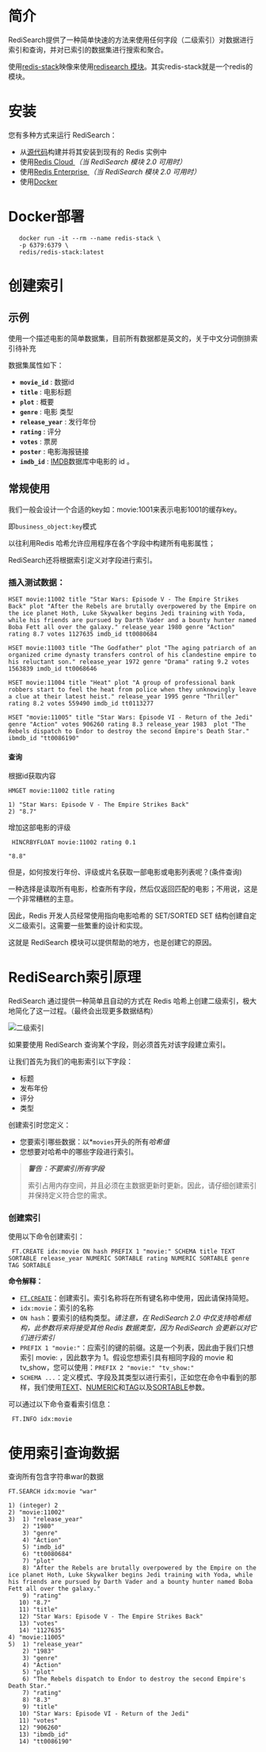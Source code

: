 # 简介

RediSearch提供了一种简单快速的方法来使用任何字段（二级索引）对数据进行索引和查询，并对已索引的数据集进行搜索和聚合。

使用[redis-stack](https://redis.io/docs/stack/get-started/install/docker/)映像来使用[redisearch 模块](https://redis.io/docs/stack/search/)。其实redis-stack就是一个redis的模块。

# 安装

您有多种方式来运行 RediSearch：

* 从[源代码](https://github.com/RediSearch/RediSearch)构建并将其安装到现有的 Redis 实例中
* 使用[Redis Cloud ](https://redislabs.com/redis-enterprise-cloud/)*（当 RediSearch 模块 2.0 可用时）*
* 使用[Redis Enterprise ](https://redislabs.com/redis-enterprise-software/)*（当 RediSearch 模块 2.0 可用时）*
* 使用[Docker](https://hub.docker.com/r/redis/redis-stack)

# Docker部署

```shell
   docker run -it --rm --name redis-stack \
   -p 6379:6379 \
   redis/redis-stack:latest
```

# 创建索引

## 示例

使用一个描述电影的简单数据集，目前所有数据都是英文的，关于中文分词倒排索引待补充

数据集属性如下：

* **`movie_id`** : 数据id
* **`title`** : 电影标题
* **`plot`** : 概要
* **`genre`** : 电影 类型
* **`release_year`** : 发行年份
* **`rating`** : 评分
* **`votes`** : 票房
* **`poster`** : 电影海报链接
* **`imdb_id`** : [IMDB](https://imdb.com/)数据库中电影的 id 。

## 常规使用

我们一般会设计一个合适的key如：movie:1001来表示电影1001的缓存key。

即`business_object:key`模式

以往利用Redis 哈希允许应用程序在各个字段中构建所有电影属性；

RediSearch还将根据索引定义对字段进行索引。

### 插入测试数据：

```shell
HSET movie:11002 title "Star Wars: Episode V - The Empire Strikes Back" plot "After the Rebels are brutally overpowered by the Empire on the ice planet Hoth, Luke Skywalker begins Jedi training with Yoda, while his friends are pursued by Darth Vader and a bounty hunter named Boba Fett all over the galaxy." release_year 1980 genre "Action" rating 8.7 votes 1127635 imdb_id tt0080684

HSET movie:11003 title "The Godfather" plot "The aging patriarch of an organized crime dynasty transfers control of his clandestine empire to his reluctant son." release_year 1972 genre "Drama" rating 9.2 votes 1563839 imdb_id tt0068646

HSET movie:11004 title "Heat" plot "A group of professional bank robbers start to feel the heat from police when they unknowingly leave a clue at their latest heist." release_year 1995 genre "Thriller" rating 8.2 votes 559490 imdb_id tt0113277

HSET "movie:11005" title "Star Wars: Episode VI - Return of the Jedi" genre "Action" votes 906260 rating 8.3 release_year 1983  plot "The Rebels dispatch to Endor to destroy the second Empire's Death Star." ibmdb_id "tt0086190" 

```

#### 查询

根据id获取内容

```shell
HMGET movie:11002 title rating

1) "Star Wars: Episode V - The Empire Strikes Back"
2) "8.7"
```

增加这部电影的评级

```shell
 HINCRBYFLOAT movie:11002 rating 0.1

"8.8"
```

但是，如何按发行年份、评级或片名获取一部电影或电影列表呢？(条件查询)

一种选择是读取所有电影，检查所有字段，然后仅返回匹配的电影；不用说，这是一个非常糟糕的主意。

因此，Redis 开发人员经常使用指向电影哈希的 SET/SORTED SET 结构创建自定义二级索引。这需要一些繁重的设计和实现。

这就是 RediSearch 模块可以提供帮助的地方，也是创建它的原因。

# RediSearch索引原理

RediSearch 通过提供一种简单且自动的方式在 Redis 哈希上创建二级索引，极大地简化了这一过程。（最终会出现更多数据结构）

![二级索引](https://raw.githubusercontent.com/Rain-ziyu/img/master/20231222163215.png)

如果要使用 RediSearch 查询某个字段，则必须首先对该字段建立索引。


让我们首先为我们的电影索引以下字段：

* 标题
* 发布年份
* 评分
* 类型

创建索引时您定义：  

* 您要索引哪些数据：以*`movies`开头的所有*哈希值*
* 您想要对哈希中的哪些字段进行索引。

> ***警告：不要索引所有字段***
>
> 索引占用内存空间，并且必须在主数据更新时更新。因此，请仔细创建索引并保持定义符合您的需求。


### 创建索引

使用以下命令创建索引：

```shell
 FT.CREATE idx:movie ON hash PREFIX 1 "movie:" SCHEMA title TEXT SORTABLE release_year NUMERIC SORTABLE rating NUMERIC SORTABLE genre TAG SORTABLE
```

**命令解释：**

* [`FT.CREATE`](https://oss.redislabs.com/redisearch/master/Commands/#ftcreate)：创建索引。索引名称将在所有键名称中使用，因此请保持简短。
* `idx:movie`：索引的名称
* `ON hash`：要索引的结构类型。*请注意，在 RediSearch 2.0 中仅支持哈希结构，此参数将来将接受其他 Redis 数据类型，因为 RediSearch 会更新以对它们进行索引*
* `PREFIX 1 "movie:"`：应索引的键的前缀。这是一个列表，因此由于我们只想索引 movie: ，因此数字为 1。假设您想索引具有相同字段的 movie 和 tv_show，您可以使用：`PREFIX 2 "movie:" "tv_show:"`
* `SCHEMA ...`：定义模式、字段及其类型以进行索引，正如您在命令中看到的那样，我们使用[TEXT](https://oss.redislabs.com/redisearch/Query_Syntax/#a_few_query_examples)、[NUMERIC](https://oss.redislabs.com/redisearch/Query_Syntax/#numeric_filters_in_query)和[TAG](https://oss.redislabs.com/redisearch/Query_Syntax/#tag_filters)以及[SORTABLE](https://oss.redislabs.com/redisearch/Sorting/)参数。


可以通过以下命令查看索引信息：

```
 FT.INFO idx:movie
```

# 使用索引查询数据

查询所有包含字符串war的数据

```shell
FT.SEARCH idx:movie "war"

1) (integer) 2
2) "movie:11002"
3)  1) "release_year"
    2) "1980"
    3) "genre"
    4) "Action"
    5) "imdb_id"
    6) "tt0080684"
    7) "plot"
    8) "After the Rebels are brutally overpowered by the Empire on the ice planet Hoth, Luke Skywalker begins Jedi training with Yoda, while his friends are pursued by Darth Vader and a bounty hunter named Boba Fett all over the galaxy."
    9) "rating"
   10) "8.7"
   11) "title"
   12) "Star Wars: Episode V - The Empire Strikes Back"
   13) "votes"
   14) "1127635"
4) "movie:11005"
5)  1) "release_year"
    2) "1983"
    3) "genre"
    4) "Action"
    5) "plot"
    6) "The Rebels dispatch to Endor to destroy the second Empire's Death Star."
    7) "rating"
    8) "8.3"
    9) "title"
   10) "Star Wars: Episode VI - Return of the Jedi"
   11) "votes"
   12) "906260"
   13) "ibmdb_id"
   14) "tt0086190"
```
